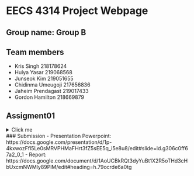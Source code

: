 # EECS 4314 Project Webpage

## Group name: Group B

## Team members
- Kris Singh 218178624
- Hulya Yasar 219068568
- Junseok Kim 219051655
- Chidinma Umeugoji 217656836
- Jaheim Prendagast 219017433
- Gordon Hamilton 218669879

## Assigment01
<details>
  <summary>Click me</summary>
  ### Potential Architectures and Design Patterns In Twitter:
  - Client-server architecture between client and web server
  - Microservice architecture
  - Repository architecture for the memory cache, mySQl and object store dbs
  - Remote procedure calls between the services & RPC API communication 
  - Implicit Invocation Variants inside the notification service?
  - Process control(Adaptable Twitter algorithm) Load Balancing (Deterministic Aperture) 
  - Pipeline and Abstraction Layering Present?
  - Abstraction layering  
  - Pipeline - lower levels 
  - Master-Slave Design Pattern in databases
  
  ### Resources
  - [The Infrastructure Behind Twitter: Scale](https://blog.x.com/engineering/en_us/topics/infrastructure/2017/the-infrastructure-behind-twitter-scale)
  - [Processing billions of events in real time at Twitter](https://blog.x.com/engineering/en_us/topics/infrastructure/2021/processing-billions-of-events-in-real-time-at-twitter-)
  - [Elon Musk's X for Twitter Code Review](https://x.com/elonmusk/status/1593899029531803649) 
  - [Modernizing Twitter's ad engagement analytics platform](https://cloud.google.com/blog/products/data-analytics/modernizing-twitters-ad-engagement-analytics-platform)
  
  ### Additional resources for comprehension used in Report: 
  https://github.com/donnemartin/system-design-primer/blob/master/solutions/system_design/twitter/README.md
  
  https://www.geeksforgeeks.org/design-twitter-a-system-design-interview-question/
  
  https://algodaily.com/lessons/design-of-the-twitter-architecture
  
  https://corgicorporation.medium.com/elon-musk-and-twitters-system-design-8bc2a97680e6
  
  https://blog.det.life/how-twitter-processes-4-billion-events-in-real-time-daily-942db8f7d7b5
  
  https://cloud.google.com/blog/products/data-analytics/modernizing-twitters-ad-engagement-analytics-platform
  
  https://www.altexsoft.com/blog/event-driven-architecture-pub-sub/
  
  https://betterprogramming.pub/how-i-made-twitter-back-end-57addbaa14f5 
  
  https://systemdesignschool.io/blog/message-queue
  
  https://www.rabbitmq.com/blog/2021/07/28/rabbitmq-streams-message-deduplication
</details>
### Submission
- Presentation Powerpoint: https://docs.google.com/presentation/d/1p-4kxwozFfl5Le0sMRVPHMaFHrt3fZ5sEE5q_i5e8u8/edit#slide=id.g306c0ff67a2_0_1
- Report: https://docs.google.com/document/d/1AoUCBkRQt3dyYuBt1X2R5oTHd3cHbUxcmNWMly89PlM/edit#heading=h.79ocrde6a0tg
